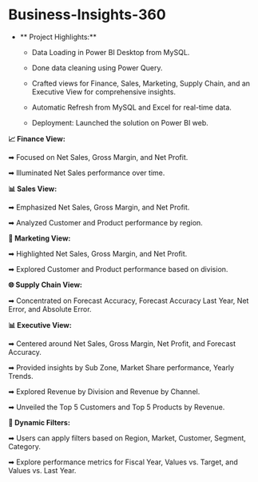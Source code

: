 # Business-Insights-360

- ** Project Highlights:**

    - Data Loading in Power BI Desktop from MySQL.

    - Done data cleaning using Power Query.

    - Crafted views for Finance, Sales, Marketing, Supply Chain, and an Executive View for comprehensive insights.
  
    - Automatic Refresh from MySQL and Excel for real-time data.

    - Deployment: Launched the solution on Power BI web.

**📈 Finance View:** 

➡ Focused on Net Sales, Gross Margin, and Net Profit.

➡ Illuminated Net Sales performance over time.


**📊 Sales View:** 

➡ Emphasized Net Sales, Gross Margin, and Net Profit.

➡ Analyzed Customer and Product performance by region.


**📣 Marketing View:** 

➡ Highlighted Net Sales, Gross Margin, and Net Profit.

➡ Explored Customer and Product performance based on division.


**🌐 Supply Chain View:** 

➡ Concentrated on Forecast Accuracy, Forecast Accuracy Last Year, Net Error, and Absolute Error.


**📊 Executive View:** 

➡ Centered around Net Sales, Gross Margin, Net Profit, and Forecast Accuracy.

➡ Provided insights by Sub Zone, Market Share performance, Yearly Trends.

➡ Explored Revenue by Division and Revenue by Channel.

➡ Unveiled the Top 5 Customers and Top 5 Products by Revenue.


**🎯 Dynamic Filters:** 

➡ Users can apply filters based on Region, Market, Customer, Segment, Category.

➡ Explore performance metrics for Fiscal Year, Values vs. Target, and Values vs. Last Year.
